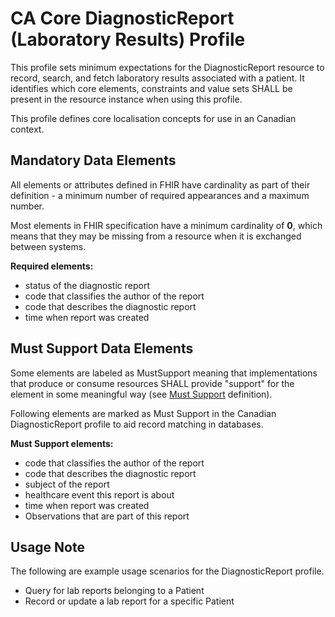 # CA Core DiagnosticReport (Laboratory Results) Profile
This profile sets minimum expectations for the DiagnosticReport resource to record, search, and fetch laboratory results associated with a patient. It identifies which core elements, constraints and value sets SHALL be present in the resource instance when using this profile.

This profile defines core localisation concepts for use in an Canadian context.

## Mandatory Data Elements
All elements or attributes defined in FHIR have cardinality as part of their definition - a minimum number of required appearances and a maximum number.

Most elements in FHIR specification have a minimum cardinality of **0**, which means that they may be missing from a resource when it is exchanged between systems.

**Required elements:**
* status of the diagnostic report
* code that classifies the author of the report
* code that describes the diagnostic report
* time when report was created

## Must Support Data Elements
Some elements are labeled as MustSupport meaning that implementations that produce or consume resources SHALL provide "support" for the element in some meaningful way (see [Must Support](https://build.fhir.org/ig/HL7-Canada/ca-baseline/general-guidance.html#must-support) definition).

Following elements are marked as Must Support in the Canadian DiagnosticReport profile to aid record matching in databases.

**Must Support elements:**
* code that classifies the author of the report
* code that describes the diagnostic report
* subject of the report
* healthcare event this report is about
* time when report was created
* Observations that are part of this report  

## Usage Note

The following are example usage scenarios for the DiagnosticReport profile.

* Query for lab reports belonging to a Patient
* Record or update a lab report for a specific Patient
